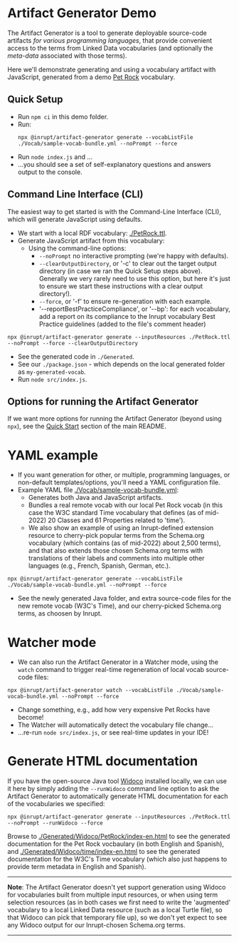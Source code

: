 # Artifact Generator Demo

The Artifact Generator is a tool to generate deployable source-code artifacts
_for various programming languages_, that provide convenient access to the terms
from Linked Data vocabularies (and optionally the _meta-data_ associated with
those terms).

Here we'll demonstrate generating and using a vocabulary artifact with
JavaScript, generated from a demo [Pet Rock](Vocab/PetRock.ttl) vocabulary.

## Quick Setup

- Run `npm ci` in this demo folder.
- Run:
  ```
  npx @inrupt/artifact-generator generate --vocabListFile ./Vocab/sample-vocab-bundle.yml --noPrompt --force
  ```
- Run `node index.js` and ...
- ...you should see a set of self-explanatory questions and answers output to
  the console.

## Command Line Interface (CLI)

The easiest way to get started is with the Command-Line Interface (CLI), which
will generate JavaScript using defaults.

- We start with a local RDF vocabulary: [./PetRock.ttl](Vocab/PetRock.ttl).
- Generate JavaScript artifact from this vocabulary: 
  - Using the command-line options: 
    - `--noPrompt` no interactive prompting (we're happy with defaults).
    - `--clearOutputDirectory`, or '-c' to clear out the target output directory
      (in case we ran the Quick Setup steps above). Generally we very rarely
      need to use this option, but here it's just to ensure we start these
      instructions with a clear output directory!).
    - `--force`, or '-f' to ensure re-generation with each example.
    - '--reportBestPracticeCompliance', or  '--bp': for each vocabulary, add a
      report on its compliance to the Inrupt vocabulary Best Practice guidelines
      (added to the file's comment header)
    
```
npx @inrupt/artifact-generator generate --inputResources ./PetRock.ttl --noPrompt --force --clearOutputDirectory
```

- See the generated code in `./Generated`.
- See our `./package.json` - which depends on the local generated folder as 
  `my-generated-vocab`.
- Run `node src/index.js`.

## Options for running the Artifact Generator

If we want more options for running the Artifact Generator (beyond using `npx`),
see the [Quick Start](../../README.md#quick-start) section of the main README.

# YAML example

- If you want generation for other, or multiple, programming languages, or
  non-default templates/options, you'll need a YAML configuration file.
- Example YAML file [./Vocab/sample-vocab-bundle.yml](Vocab/sample-vocab-bundle.yml):
  - Generates both Java and JavaScript artifacts.
  - Bundles a real remote vocab with our local Pet Rock vocab (in this case the
    W3C standard Time vocabulary that defines (as of mid-2022) 20 Classes and 61
    Properties related to 'time').
  - We also show an example of using an Inrupt-defined extension resource to
    cherry-pick popular terms from the Schema.org vocabulary (which contains (as
    of mid-2022) about 2,500 terms), and that also extends those chosen 
    Schema.org terms with translations of their labels and comments into
    multiple other languages (e.g., French, Spanish, German, etc.).

```
npx @inrupt/artifact-generator generate --vocabListFile ./Vocab/sample-vocab-bundle.yml --noPrompt --force
```

- See the newly generated Java folder, and extra source-code files for the new
  remote vocab (W3C's Time), and our cherry-picked Schema.org terms, as choosen
  by Inrupt.


# Watcher mode

- We can also run the Artifact Generator in a Watcher mode, using the `watch`
  command to trigger real-time regeneration of local vocab source-code files:

```
npx @inrupt/artifact-generator watch --vocabListFile ./Vocab/sample-vocab-bundle.yml --noPrompt --force
```

- Change something, e.g., add how very expensive Pet Rocks have become!
- The Watcher will automatically detect the vocabulary file change...
- ...re-run `node src/index.js`, or see real-time updates in your IDE!

# Generate HTML documentation

If you have the open-source Java tool
[Widoco](../../documentation/feature-overview.md#to-generate-human-readable-documentation-for-a-vocabulary-using-widoco)
installed locally, we can use it here by simply adding the `--runWidoco` command
line option to ask the Artifact Generator to automatically generate HTML
documentation for each of the vocabularies we specified:

```
npx @inrupt/artifact-generator generate --inputResources ./PetRock.ttl --noPrompt --runWidoco --force
```

Browse to 
[./Generated/Widoco/PetRock/index-en.html](./Generated/Widoco/PetRock/index-en.html)
to see the generated documentation for the Pet Rock vocbaulary (in both English
and Spanish), and
[./Generated/Widoco/time/index-en.html](./Generated/Widoco/time/index-en.html)
to see the generated documentation for the W3C's Time vocabulary (which also
just happens to provide term metadata in English and Spanish).

---

**Note**: The Artifact Generator doesn't yet support generation using Widoco for
vocabularies built from multiple input resources, or when using term selection
resources (as in both cases we first need to write the 'augmented' vocabulary to
a local Linked Data resource (such as a local Turtle file), so that Widoco can
pick that temporary file up), so we don't yet expect to see any Widoco output
for our Inrupt-chosen Schema.org terms. 

---
